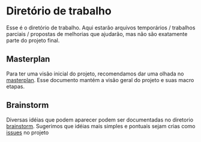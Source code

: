 # Diretório de trabalho
Esse é o diretório de trabalho. Aqui estarão arquivos temporários / trabalhos parciais / propostas de melhorias que ajudarão, mas não são exatamente parte do projeto final.

## Masterplan
Para ter uma visão inicial do projeto, recomendamos dar uma olhada no [masterplan](https://github.com/Community-Knowledge/product-growth-framework/blob/main/working_dir/masterplan.md). Esse documento mantém a visão geral do projeto e suas macro etapas.

## Brainstorm
Diversas idéias que podem aparecer podem ser documentadas no diretorio [brainstorm](https://github.com/Community-Knowledge/product-growth-framework/blob/main/working_dir/brainstorm/). Sugerimos que idéias mais simples e pontuais sejam crias  como [issues](https://github.com/Community-Knowledge/product-growth-framework/issues) no projeto
